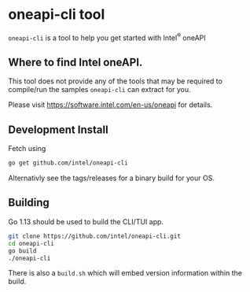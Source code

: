 # oneapi-cli tool

`oneapi-cli` is a tool to help you get started with Intel<sup>®</sup> oneAPI

## Where to find Intel oneAPI.

This tool does not provide any of the tools that may be required to compile/run the samples `oneapi-cli` can extract for you.

Please visit https://software.intel.com/en-us/oneapi for details.

## Development Install 

Fetch using 
```bash
go get github.com/intel/oneapi-cli
``` 
Alternativly see the tags/releases for a binary build for your OS.

## Building
Go 1.13 should be used to build the CLI/TUI app.

```bash
git clone https://github.com/intel/oneapi-cli.git
cd oneapi-cli
go build
./oneapi-cli
```

There is also a `build.sh` which will embed version information within the build.